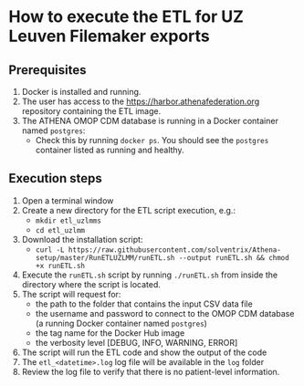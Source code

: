 # How to execute the ETL for UZ Leuven Filemaker exports

## Prerequisites
1. Docker is installed and running.
2. The user has access to the https://harbor.athenafederation.org repository containing the ETL image.
3. The ATHENA OMOP CDM database is running in a Docker container named `postgres`:
    * Check this by running `docker ps`. You should see the `postgres` container listed as running and healthy.

## Execution steps
1. Open a terminal window 
2. Create a new directory for the ETL script execution, e.g.:
   * `mkdir etl_uzlmms`
   * `cd etl_uzlmm`
2. Download the installation script:
    * `curl -L https://raw.githubusercontent.com/solventrix/Athena-setup/master/RunETLUZLMM/runETL.sh --output runETL.sh && chmod +x runETL.sh`
3. Execute the `runETL.sh` script by running `./runETL.sh` from inside the directory where the script is located.
4. The script will request for:
    * the path to the folder that contains the input CSV data file
    * the username and password to connect to the OMOP CDM database (a running Docker container named `postgres`)
    * the tag name for the Docker Hub image
    * the verbosity level [DEBUG, INFO, WARNING, ERROR]
5. The script will run the ETL code and show the output of the code
6. The `etl_<datetime>.log` log file will be available in the `log` folder
7. Review the log file to verify that there is no patient-level information.

